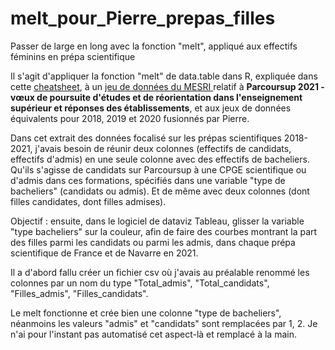 # melt_pour_Pierre_prepas_filles

Passer de large en long avec la fonction "melt", appliqué aux effectifs féminins en prépa scientifique

Il s'agit d'appliquer la fonction "melt" de data.table dans R, expliquée dans cette <a href="https://raw.githubusercontent.com/rstudio/cheatsheets/master/datatable.pdf">cheatsheet</a>, à un <a href="https://data.enseignementsup-recherche.gouv.fr/explore/dataset/fr-esr-parcoursup/information/">jeu de données du MESRI </a> relatif à **Parcoursup 2021 - vœux de poursuite d'études et de réorientation dans l'enseignement supérieur et réponses des établissements**, et aux jeux de données équivalents pour 2018, 2019 et 2020 fusionnés par Pierre.

Dans cet extrait des données focalisé sur les prépas scientifiques 2018-2021, j'avais besoin de réunir deux colonnes (effectifs de candidats, effectifs d'admis) en une seule colonne avec des effectifs de bacheliers. Qu'ils s'agisse de candidats sur Parcoursup à une CPGE scientifique ou d'admis dans ces formations, spécifiés dans une variable "type de bacheliers" (candidats ou admis). Et de même avec deux colonnes (dont filles candidates, dont filles admises).

Objectif : ensuite, dans le logiciel de dataviz Tableau, glisser la variable "type bacheliers" sur la couleur, afin de faire des courbes montrant la part des filles parmi les candidats ou parmi les admis, dans chaque prépa scientifique de France et de Navarre en 2021. 

Il a d'abord fallu créer un fichier csv où j'avais au préalable renommé les colonnes par un nom du type "Total_admis", "Total_candidats", "Filles_admis", "Filles_candidats".

Le melt fonctionne et crée bien une colonne "type de bacheliers", néanmoins les valeurs "admis" et "candidats" sont remplacées par 1, 2. Je n'ai pour l'instant pas automatisé cet aspect-là et remplacé à la main. 


